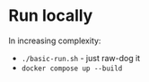 # Run locally

In increasing complexity:

* `./basic-run.sh` - just raw-dog it
* `docker compose up --build`
